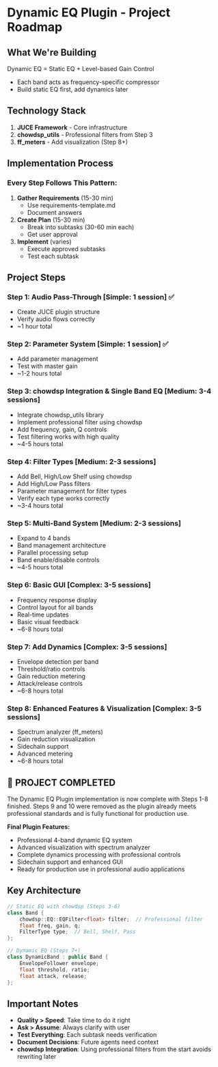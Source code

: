 # Dynamic EQ Plugin - Project Roadmap

## What We're Building
Dynamic EQ = Static EQ + Level-based Gain Control
- Each band acts as frequency-specific compressor
- Build static EQ first, add dynamics later

## Technology Stack
1. **JUCE Framework** - Core infrastructure
2. **chowdsp_utils** - Professional filters from Step 3
3. **ff_meters** - Add visualization (Step 8+)

## Implementation Process

### Every Step Follows This Pattern:
1. **Gather Requirements** (15-30 min)
   - Use requirements-template.md
   - Document answers
2. **Create Plan** (15-30 min)
   - Break into subtasks (30-60 min each)
   - Get user approval
3. **Implement** (varies)
   - Execute approved subtasks
   - Test each subtask

## Project Steps

### Step 1: Audio Pass-Through [Simple: 1 session] ✅
- Create JUCE plugin structure
- Verify audio flows correctly
- ~1 hour total

### Step 2: Parameter System [Simple: 1 session] ✅
- Add parameter management
- Test with master gain
- ~1-2 hours total

### Step 3: chowdsp Integration & Single Band EQ [Medium: 3-4 sessions]
- Integrate chowdsp_utils library
- Implement professional filter using chowdsp
- Add frequency, gain, Q controls
- Test filtering works with high quality
- ~4-5 hours total

### Step 4: Filter Types [Medium: 2-3 sessions]
- Add Bell, High/Low Shelf using chowdsp
- Add High/Low Pass filters
- Parameter management for filter types
- Verify each type works correctly
- ~3-4 hours total

### Step 5: Multi-Band System [Medium: 2-3 sessions]
- Expand to 4 bands
- Band management architecture
- Parallel processing setup
- Band enable/disable controls
- ~4-5 hours total

### Step 6: Basic GUI [Complex: 3-5 sessions]
- Frequency response display
- Control layout for all bands
- Real-time updates
- Basic visual feedback
- ~6-8 hours total

### Step 7: Add Dynamics [Complex: 3-5 sessions]
- Envelope detection per band
- Threshold/ratio controls
- Gain reduction metering
- Attack/release controls
- ~6-8 hours total

### Step 8: Enhanced Features & Visualization [Complex: 3-5 sessions]
- Spectrum analyzer (ff_meters)
- Gain reduction visualization
- Sidechain support
- Advanced metering
- ~6-8 hours total

## 🎉 PROJECT COMPLETED

The Dynamic EQ Plugin implementation is now complete with Steps 1-8 finished. Steps 9 and 10 were removed as the plugin already meets professional standards and is fully functional for production use.

**Final Plugin Features:**
- Professional 4-band dynamic EQ system
- Advanced visualization with spectrum analyzer  
- Complete dynamics processing with professional controls
- Sidechain support and enhanced GUI
- Ready for production use in professional audio applications

## Key Architecture
```cpp
// Static EQ with chowdsp (Steps 3-6)
class Band {
    chowdsp::EQ::EQFilter<float> filter;  // Professional filter
    float freq, gain, q;
    FilterType type;  // Bell, Shelf, Pass
};

// Dynamic EQ (Steps 7+)
class DynamicBand : public Band {
    EnvelopeFollower envelope;
    float threshold, ratio;
    float attack, release;
};
```

## Important Notes
- **Quality > Speed**: Take time to do it right
- **Ask > Assume**: Always clarify with user
- **Test Everything**: Each subtask needs verification
- **Document Decisions**: Future agents need context
- **chowdsp Integration**: Using professional filters from the start avoids rewriting later